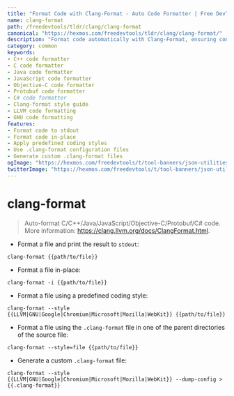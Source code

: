 ```yaml
---
title: "Format Code with Clang-Format - Auto Code Formatter | Free DevTools"
name: clang-format
path: /freedevtools/tldr/clang/clang-format
canonical: "https://hexmos.com/freedevtools/tldr/clang/clang-format/"
description: "Format code automatically with Clang-Format, ensuring consistent code style. Auto-format C/C++/Java/JavaScript code. Free online tool, no registration required."
category: common
keywords:
- C++ code formatter
- C code formatter
- Java code formatter
- JavaScript code formatter
- Objective-C code formatter
- Protobuf code formatter
- C# code formatter
- Clang-format style guide
- LLVM code formatting
- GNU code formatting
features:
- Format code to stdout
- Format code in-place
- Apply predefined coding styles
- Use .clang-format configuration files
- Generate custom .clang-format files
ogImage: "https://hexmos.com/freedevtools/t/tool-banners/json-utilities-banner.png"
twitterImage: "https://hexmos.com/freedevtools/t/tool-banners/json-utilities-banner.png"
---
```


# clang-format

> Auto-format C/C++/Java/JavaScript/Objective-C/Protobuf/C# code.
> More information: <https://clang.llvm.org/docs/ClangFormat.html>.

- Format a file and print the result to `stdout`:

`clang-format {{path/to/file}}`

- Format a file in-place:

`clang-format -i {{path/to/file}}`

- Format a file using a predefined coding style:

`clang-format --style {{LLVM|GNU|Google|Chromium|Microsoft|Mozilla|WebKit}} {{path/to/file}}`

- Format a file using the `.clang-format` file in one of the parent directories of the source file:

`clang-format --style=file {{path/to/file}}`

- Generate a custom `.clang-format` file:

`clang-format --style {{LLVM|GNU|Google|Chromium|Microsoft|Mozilla|WebKit}} --dump-config > {{.clang-format}}`
